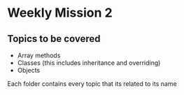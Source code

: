 # Weekly Mission 2

## Topics to be covered

- Array methods
- Classes (this includes inheritance and overriding)
- Objects

Each folder contains every topic that its related to its name
